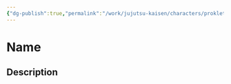 ```yaml
---
{"dg-publish":true,"permalink":"/work/jujutsu-kaisen/characters/prokleti-duchove/"}
---
```



# Name




## Description


